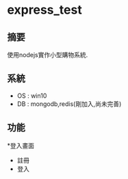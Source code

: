 # express_test

## 摘要
使用nodejs實作小型購物系統.

## 系統
* OS : win10
* DB : mongodb,redis(剛加入,尚未完善)

## 功能
*登入畫面
 - 註冊
 - 登入
  


